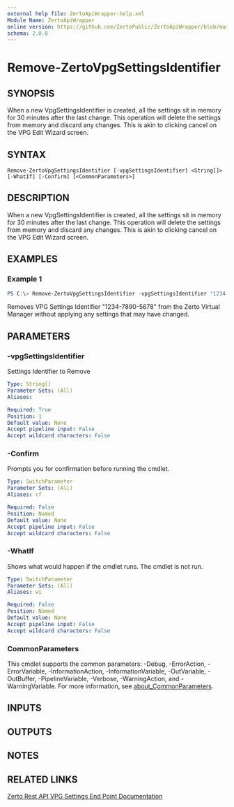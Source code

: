 ```yaml
---
external help file: ZertoApiWrapper-help.xml
Module Name: ZertoApiWrapper
online version: https://github.com/ZertoPublic/ZertoApiWrapper/blob/master/docs/Resume-ZertoVpgSettingsIdentifier.md
schema: 2.0.0
---
```


# Remove-ZertoVpgSettingsIdentifier

## SYNOPSIS
When a new VpgSettingsIdentifier is created, all the settings sit in memory for 30 minutes after the last change. This operation will delete the settings from memory and discard any changes. This is akin to clicking cancel on the VPG Edit Wizard screen.

## SYNTAX

```
Remove-ZertoVpgSettingsIdentifier [-vpgSettingsIdentifier] <String[]> [-WhatIf] [-Confirm] [<CommonParameters>]
```

## DESCRIPTION
When a new VpgSettingsIdentifier is created, all the settings sit in memory for 30 minutes after the last change. This operation will delete the settings from memory and discard any changes. This is akin to clicking cancel on the VPG Edit Wizard screen.

## EXAMPLES

### Example 1
```powershell
PS C:\> Remove-ZertoVpgSettingsIdentifier -vpgSettingsIdentifier "1234-7890-5678"
```

Removes VPG Settings Identifier "1234-7890-5678" from the Zerto Virtual Manager without applying any settings that may have changed.

## PARAMETERS

### -vpgSettingsIdentifier
Settings Identifier to Remove

```yaml
Type: String[]
Parameter Sets: (All)
Aliases:

Required: True
Position: 1
Default value: None
Accept pipeline input: False
Accept wildcard characters: False
```

### -Confirm
Prompts you for confirmation before running the cmdlet.

```yaml
Type: SwitchParameter
Parameter Sets: (All)
Aliases: cf

Required: False
Position: Named
Default value: None
Accept pipeline input: False
Accept wildcard characters: False
```

### -WhatIf
Shows what would happen if the cmdlet runs.
The cmdlet is not run.

```yaml
Type: SwitchParameter
Parameter Sets: (All)
Aliases: wi

Required: False
Position: Named
Default value: None
Accept pipeline input: False
Accept wildcard characters: False
```

### CommonParameters
This cmdlet supports the common parameters: -Debug, -ErrorAction, -ErrorVariable, -InformationAction, -InformationVariable, -OutVariable, -OutBuffer, -PipelineVariable, -Verbose, -WarningAction, and -WarningVariable. For more information, see [about_CommonParameters](http://go.microsoft.com/fwlink/?LinkID=113216).

## INPUTS

## OUTPUTS

## NOTES

## RELATED LINKS
[Zerto Rest API VPG Settings End Point Documentation](http://s3.amazonaws.com/zertodownload_docs/Latest/Zerto%20Virtual%20Replication%20Zerto%20Virtual%20Manager%20%28ZVM%29%20-%20vSphere%20Online%20Help/index.html#page/RestfulAPIs%2FStatusAPIs.5.118.html%23)

